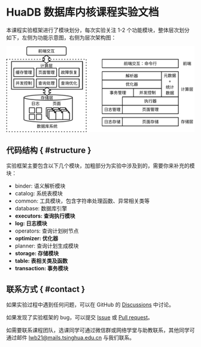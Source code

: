 # HuaDB 数据库内核课程实验文档

本课程实验框架进行了模块划分，每次实验关注 1-2 个功能模块，整体层次划分如下，左侧为功能示意图，右侧为层次架构图：

![](./pics/architecture.svg)

## 代码结构 { #structure }

实验框架主要包含以下几个模块，加粗部分为实验中涉及到的，需要你来补充的模块：

-   binder: 语义解析模块
-   catalog: 系统表模块
-   common: 工具模块，包含字符串处理函数、异常相关类等
-   database: 数据库引擎
-   **executors: 查询执行模块**
-   **log: 日志模块**
-   operators: 查询计划树节点
-   **optimizer: 优化器**
-   planner: 查询计划生成模块
-   **storage: 存储模块**
-   **table: 表相关类及函数**
-   **transaction: 事务模块**

## 联系方式 { #contact }

如果实验过程中遇到任何问题，可以在 GitHub 的 [Discussions](https://github.com/thu-db/huadb/discussions) 中讨论。

如果发现了实验框架的 bug，可以提交 [Issue](https://github.com/thu-db/huadb/issues) 或 [Pull request](https://github.com/thu-db/huadb/pulls)。

如需要联系课程团队，选课同学可通过微信群或网络学堂与助教联系，其他同学可通过邮件 [lwb21@mails.tsinghua.edu.cn](mailto:lwb21@mails.tsinghua.edu.cn) 与我们联系。
